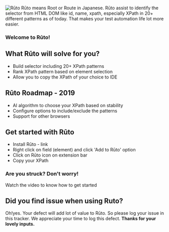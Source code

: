 ![Rūto](https://raw.githubusercontent.com/rutoXpath/Ruto/master/ruto.png)
Rūto means Root or Route in Japanese. Rūto assist to identify the selector from HTML DOM like id, name, xpath, especially XPath in 20+ different patterns as of today. That makes your test automation life lot more easier.
### Welcome to Rūto!
## What Rūto will solve for you?
* Build selector including 20+ XPath patterns
* Rank XPath pattern based on element selection
* Allow you to copy the XPath of your choice to IDE
## Rūto Roadmap - 2019
* AI algorithm to choose your XPath based on stability
* Configure options to include/exclude the patterns
* Support for other browsers
## Get started with Rūto
* Install Rūto - link
* Right click on field (element) and click 'Add to Rūto' option
* Click on Rūto icon on extension bar
* Copy your XPath
### Are you struck? Don't worry!
Watch the video to know how to get started
## Did you find issue when using Ruto?
Oh!yes. Your defect will add lot of value to Rūto. So please log your issue in this tracker.
We appreciate your time to log this defect.
**Thanks for your lovely inputs.**
